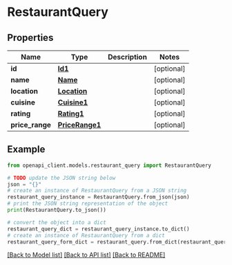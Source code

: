 # RestaurantQuery


## Properties

Name | Type | Description | Notes
------------ | ------------- | ------------- | -------------
**id** | [**Id1**](Id1.md) |  | [optional] 
**name** | [**Name**](Name.md) |  | [optional] 
**location** | [**Location**](Location.md) |  | [optional] 
**cuisine** | [**Cuisine1**](Cuisine1.md) |  | [optional] 
**rating** | [**Rating1**](Rating1.md) |  | [optional] 
**price_range** | [**PriceRange1**](PriceRange1.md) |  | [optional] 

## Example

```python
from openapi_client.models.restaurant_query import RestaurantQuery

# TODO update the JSON string below
json = "{}"
# create an instance of RestaurantQuery from a JSON string
restaurant_query_instance = RestaurantQuery.from_json(json)
# print the JSON string representation of the object
print(RestaurantQuery.to_json())

# convert the object into a dict
restaurant_query_dict = restaurant_query_instance.to_dict()
# create an instance of RestaurantQuery from a dict
restaurant_query_form_dict = restaurant_query.from_dict(restaurant_query_dict)
```
[[Back to Model list]](../README.md#documentation-for-models) [[Back to API list]](../README.md#documentation-for-api-endpoints) [[Back to README]](../README.md)


